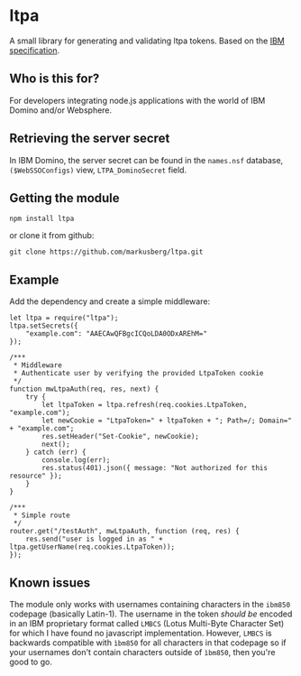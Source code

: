 # ltpa
A small library for generating and validating ltpa tokens. Based on the 
[IBM specification](http://www-12.lotus.com/ldd/doc/tools/c/7.0/api70ug.nsf/85255d56004d2bfd85255b1800631684/ceda2cb8df47607f85256c3d005f816d).

## Who is this for?
For developers integrating node.js applications with the world of IBM Domino 
and/or Websphere.

## Retrieving the server secret
In IBM Domino, the server secret can be found in the 
`names.nsf` database, 
`($WebSSOConfigs)` view, 
`LTPA_DominoSecret` field.

## Getting the module
`npm install ltpa`

or clone it from github:

`git clone https://github.com/markusberg/ltpa.git`

## Example
Add the dependency and create a simple middleware:

    let ltpa = require("ltpa");
    ltpa.setSecrets({
        "example.com": "AAECAwQFBgcICQoLDA0ODxAREhM="
    });

    /***
     * Middleware
     * Authenticate user by verifying the provided LtpaToken cookie
     */
    function mwLtpaAuth(req, res, next) {
        try {
            let ltpaToken = ltpa.refresh(req.cookies.LtpaToken, "example.com");
            let newCookie = "LtpaToken=" + ltpaToken + "; Path=/; Domain=" + "example.com";
            res.setHeader("Set-Cookie", newCookie);
            next();
        } catch (err) {
            console.log(err);
            res.status(401).json({ message: "Not authorized for this resource" });
        }
    }
    
    /***
     * Simple route
     */
    router.get("/testAuth", mwLtpaAuth, function (req, res) {
        res.send("user is logged in as " + ltpa.getUserName(req.cookies.LtpaToken));
    });
    
## Known issues
The module only works with usernames containing characters in the `ibm850` 
codepage (basically Latin-1). The username in the token *should be* encoded 
in an IBM proprietary 
format called `LMBCS` (Lotus Multi-Byte Character Set)
for which I have found no javascript implementation. However, `LMBCS` is
backwards compatible with `ìbm850` for all characters in that codepage so if
your usernames don't contain characters outside of `ìbm850`, then you're good to go.
